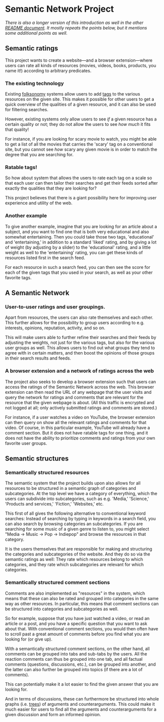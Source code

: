 # Semantic Network Project
<!-- 
*My other README introduction is way too long and nerdy. So I'm in the process of writing this one, which ought to be way shorter.*
*(I also have to shorten the long version as well.)*
 -->

 *There is also a longer version of this introduction as well in the other [README document](https://github.com/mjdamgaard/openSDB/blob/main/README_long_version.md). It mostly repeats the points below, but it mentions some additional points as well.*

## Semantic ratings

<!-- ### Short description -->

This project wants to create a website—and a browser extension—where users can rate all kinds of resources (movies, videos, books, products, you name it!) according to arbitrary predicates.


### The existing technology 

Existing [folksonomy](https://en.wikipedia.org/wiki/Folksonomy) systems allow users to add [tags](https://en.wikipedia.org/wiki/Tag_(metadata)) to the various resources on the given site.
This makes it possible for other users to get a quick overview of the qualities of a given resource, and it can also be used for filtering searches.

However, existing systems only allow users to see *if* a given resource has a certain quality or not; they do not allow the users to see *how much* it fits that quality!

For instance, if you are looking for scary movie to watch, you might be able to get a list of all the movies that carries the 'scary' tag on a conventional site, but you cannot see *how* scary any given movie is in order to match the degree that you are searching for.

### Ratable tags!

So how about system that allows the users to rate each tag on a scale so that each user can then tailor their searches and get their feeds sorted after exactly the qualities that they are looking for?

This project believes that there is a giant possibility here for improving user experience and utility of the web.

### Another example

To give another example, imagine that you are looking for an article about a subject, and you want to find one that is both very educational and also somewhat entertaining. Then you could take those two tags, 'educational' and 'entertaining,' in addition to a standard 'liked' rating, and by giving a lot of weight (by adjusting by a slider) to the 'educational' rating, and a little weight as well to the 'entertaining' rating, you can get these kinds of resources listed first in the search feed.

For each resource in such a search feed, you can then see the score for each of the given tags that you used in your search, as well as your other favorite tags.

<!-- Another example could be if you are looking for some product to buy, and  -->


## A Semantic Network

### User-to-user ratings and user groupings.

Apart from resources, the users can also rate themselves and each other. This further allows for the possibility to group users according to e.g. interests, opinions, reputation, activity, and so on.

This will make users able to further refine their searches and their feeds by adjusting the weights, not just for the various tags, but also for the various user groups as well. This allows users to find out what groups they tend to agree with in certain matters, and then boost the opinions of those groups in their search results and feeds.


### A browser extension and a network of ratings across the web

The project also seeks to develop a browser extension such that users can access the ratings of the Semantic Network across the web. This browser extension can then read the URL of any webpage that the user visits and query the network for ratings and comments that are relevant for the resource that the given webpage is about. (All this traffic is encrypted and not logged at all; only actively submitted ratings and comments are stored.)

For instance, if a user watches a video on YouTube, the browser extension can then query on show all the relevant ratings and comments for that video. Of course, in this particular example, YouTube will already have a comment section. But it does not have ratable tags for one thing, and it does not have the ability to prioritize comments and ratings from your own favorite user groups.


<!-- Having a giant hub of.. -->



## Semantic structures

### Semantically structured resources

The semantic system that the project builds upon also allows for all resources to be structured in a semantic graph of categories and subcategories. At the top level we have a category of everything, which the users can subdivide into subcategories, such as e.g. 'Media,' 'Science,' 'Products and services,' 'Fiction,' 'Websites,' etc.

This first of all gives the following alternative to conventional keyword searches: Instead of searching by typing in keywords in a search field, you can also search by browsing categories an subcategories. If you are searching for some music of a given genre to listen to, you might select "Media → Music → Pop → Indiepop" and browse the resources in that category.

It is the users themselves that are responsible for making and structuring the categories and subcategories of the website. And they do so via the semantic ratings as well: They rate which resources belong to which categories, and they rate which subcategories are relevant for which categories.


### Semantically structured comment sections

Comments are also implemented as "resources" in the system, which means that these can also be rated and grouped into categories in the same way as other resources. In particular, this means that comment sections can be structured into categories and subcategories as well.

So for example, suppose that you have just watched a video, or read an article or a post, and you have a specific question that you want to ask about that. With conventional comment sections, you would then often have to scroll past a great amount of comments before you find what you are looking for (or give up).

With a semantically structured comment sections, on the other hand, all comments can be grouped into tabs and sub-tabs by the users. All the reaction comments can thus be grouped into one tab, and all factual comments (questions, discussions, etc.), can be grouped into another, and the latter can also further be grouped into topics (if there are a lot of comments).

This can potentially make it a lot easier to find the given answer that you are looking for.

And in terms of discussions, these can furthermore be structured into whole graphs (i.e. [trees](https://en.wikipedia.org/wiki/Tree_(graph_theory))) of arguments and counterarguments. This could make it much easier for users to find all the arguments and counterarguments for a given discussion and form an informed opinion. 



<!-- 
### Benefits of a decentralized network

This project is completely open source and aims for decentralization! One of the major benefits of this from the users' perspective is that their inputs
-->
